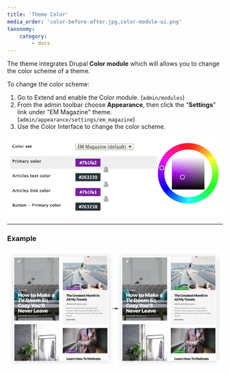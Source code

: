 ```yaml
---
title: 'Theme Color'
media_order: 'color-before-after.jpg,color-module-ui.png'
taxonomy:
    category:
        - docs
---
```


The theme integrates Drupal **Color module**  which will allows you to change the color scheme of a theme.

To change the color scheme:

1. Go to Extend and enable the Color module. (`admin/modules`)
2. From the admin toolbar choose **Appearance**, then click the "**Settings**" link under "EM Magazine" theme. (`admin/appearance/settings/em_magazine`)
3. Use the Color Interface to change the color scheme.

![](color-module-ui.png)

---

### Example

![](color-before-after.jpg)


